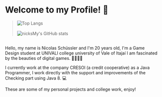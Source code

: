 # **Welcome to my Profile!** 🐀
>![Top Langs](https://github-readme-stats.vercel.app/api/top-langs/?username=nicksMy&layout=compact&theme=radical)
><br>
><br>
>![nicksMy's GitHub stats](https://github-readme-stats.vercel.app/api?username=nicksMy&show_icons=true&theme=radical)
<br>
Hello, my name is Nicolas Schüssler and I'm 20 years old, I'm a Game Design student at UNIVALI college
university of Vale of Itajaí I am fascinated by the beauties of digital games. 🔎🎲👾🔫

I currently work at the company CRESOl (a credit cooperative) as a Java Programmer, I work directly with the support and improvements of the Checking part using Java 8. 💻

These are some of my personal projects and college work, enjoy! 
